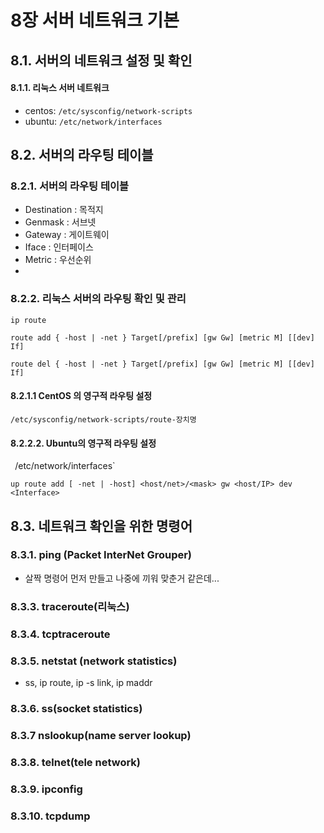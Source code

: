 # 8장 서버 네트워크 기본
## 8.1. 서버의 네트워크 설정 및 확인

#### 8.1.1. 리눅스 서버 네트워크
- centos: `/etc/sysconfig/network-scripts`
- ubuntu: `/etc/network/interfaces`

## 8.2. 서버의 라우팅 테이블
### 8.2.1. 서버의 라우팅 테이블
- Destination : 목적지
- Genmask : 서브넷
- Gateway : 게이트웨이
- Iface : 인터페이스
- Metric : 우선순위
- 

### 8.2.2. 리눅스 서버의 라우팅 확인 및 관리
```
ip route
```

```
route add { -host | -net } Target[/prefix] [gw Gw] [metric M] [[dev] If]
```

```
route del { -host | -net } Target[/prefix] [gw Gw] [metric M] [[dev] If]
```


#### 8.2.1.1 CentOS 의 영구적 라우팅 설정
```
/etc/sysconfig/network-scripts/route-장치명
```

#### 8.2.2.2. Ubuntu의 영구적 라우팅 설정
`
`/etc/network/interfaces`

```
up route add [ -net | -host] <host/net>/<mask> gw <host/IP> dev <Interface>
```

## 8.3. 네트워크 확인을 위한 명령어
### 8.3.1. ping (Packet InterNet Grouper)
- 살짝 명령어 먼저 만들고 나중에 끼워 맞춘거 같은데...

### 8.3.3. traceroute(리눅스)

### 8.3.4. tcptraceroute

### 8.3.5. netstat (network statistics)
- ss, ip route, ip -s link, ip maddr

### 8.3.6. ss(socket statistics)

### 8.3.7 nslookup(name server lookup)

### 8.3.8. telnet(tele network)

### 8.3.9. ipconfig

### 8.3.10. tcpdump

